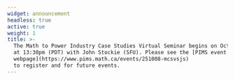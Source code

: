 ```yaml
---
widget: announcement
headless: true
active: true
weight: 1
title: >-
  The Math to Power Industry Case Studies Virtual Seminar begins on October 8th
  at 13:30pm (PDT) with John Stockie (SFU). Please see the [PIMS event
  webpage](https://www.pims.math.ca/events/251008-mcsvsjs)
  to register and for future events.
---
```

